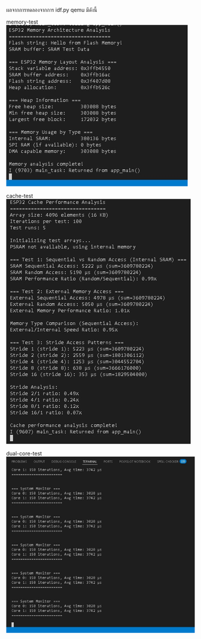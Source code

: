 ผลจากการทดลองจากการ idf.py qemu มีดังนี้

memory-test
![alt text](image.png)

cache-test
![alt text](image-1.png)

dual-core-test
![alt text](image-2.png)